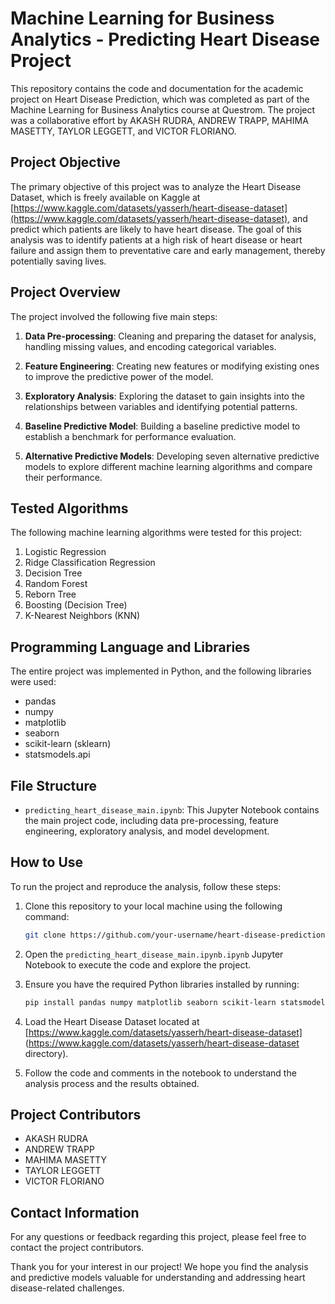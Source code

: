 # Machine Learning for Business Analytics - Predicting Heart Disease Project

This repository contains the code and documentation for the academic project on Heart Disease Prediction, which was completed as part of the Machine Learning for Business Analytics course at Questrom. The project was a collaborative effort by AKASH RUDRA, ANDREW TRAPP, MAHIMA MASETTY, TAYLOR LEGGETT, and VICTOR FLORIANO.

## Project Objective

The primary objective of this project was to analyze the Heart Disease Dataset, which is freely available on Kaggle at [https://www.kaggle.com/datasets/yasserh/heart-disease-dataset](https://www.kaggle.com/datasets/yasserh/heart-disease-dataset), and predict which patients are likely to have heart disease. The goal of this analysis was to identify patients at a high risk of heart disease or heart failure and assign them to preventative care and early management, thereby potentially saving lives.

## Project Overview

The project involved the following five main steps:

1. **Data Pre-processing**: Cleaning and preparing the dataset for analysis, handling missing values, and encoding categorical variables.

2. **Feature Engineering**: Creating new features or modifying existing ones to improve the predictive power of the model.

3. **Exploratory Analysis**: Exploring the dataset to gain insights into the relationships between variables and identifying potential patterns.

4. **Baseline Predictive Model**: Building a baseline predictive model to establish a benchmark for performance evaluation.

5. **Alternative Predictive Models**: Developing seven alternative predictive models to explore different machine learning algorithms and compare their performance.

## Tested Algorithms

The following machine learning algorithms were tested for this project:

1. Logistic Regression
2. Ridge Classification Regression
3. Decision Tree
4. Random Forest
5. Reborn Tree
6. Boosting (Decision Tree)
7. K-Nearest Neighbors (KNN)

## Programming Language and Libraries

The entire project was implemented in Python, and the following libraries were used:

- pandas
- numpy
- matplotlib
- seaborn
- scikit-learn (sklearn)
- statsmodels.api

## File Structure

- `predicting_heart_disease_main.ipynb`: This Jupyter Notebook contains the main project code, including data pre-processing, feature engineering, exploratory analysis, and model development.

## How to Use

To run the project and reproduce the analysis, follow these steps:

1. Clone this repository to your local machine using the following command:

   ```bash
   git clone https://github.com/your-username/heart-disease-prediction.git
   ```

2. Open the `predicting_heart_disease_main.ipynb.ipynb` Jupyter Notebook to execute the code and explore the project.

3. Ensure you have the required Python libraries installed by running:

   ```bash
   pip install pandas numpy matplotlib seaborn scikit-learn statsmodels
   ```

4. Load the Heart Disease Dataset located at [https://www.kaggle.com/datasets/yasserh/heart-disease-dataset] (https://www.kaggle.com/datasets/yasserh/heart-disease-dataset directory).

5. Follow the code and comments in the notebook to understand the analysis process and the results obtained.

## Project Contributors

- AKASH RUDRA
- ANDREW TRAPP
- MAHIMA MASETTY
- TAYLOR LEGGETT
- VICTOR FLORIANO

## Contact Information

For any questions or feedback regarding this project, please feel free to contact the project contributors.

Thank you for your interest in our project! We hope you find the analysis and predictive models valuable for understanding and addressing heart disease-related challenges.

